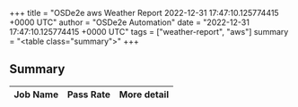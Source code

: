 +++
title = "OSDe2e aws Weather Report 2022-12-31 17:47:10.125774415 +0000 UTC"
author = "OSDe2e Automation"
date = "2022-12-31 17:47:10.125774415 +0000 UTC"
tags = ["weather-report", "aws"]
summary = "<table class=\"summary\"></table>"
+++
## Summary

| Job Name | Pass Rate | More detail |
|----------|-----------|-------------|




